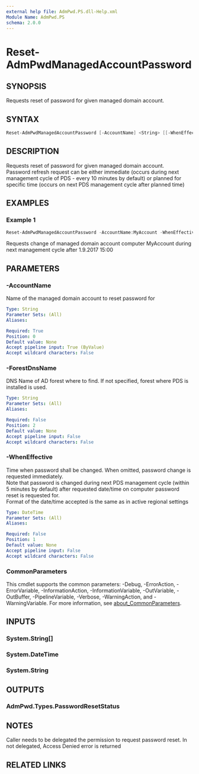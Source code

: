 ```yaml
---
external help file: AdmPwd.PS.dll-Help.xml
Module Name: AdmPwd.PS
schema: 2.0.0
---
```


# Reset-AdmPwdManagedAccountPassword

## SYNOPSIS
Requests reset of password for given managed domain account.

## SYNTAX

```powershell
Reset-AdmPwdManagedAccountPassword [-AccountName] <String> [[-WhenEffective] <DateTime>] [[-ForestDnsName] <String>] [<CommonParameters>]
```

## DESCRIPTION
Requests reset of password for given managed domain account.  
Password refresh request can be either immediate (occurs during next management cycle of PDS - every 10 minutes by default) or planned for specific time (occurs on next PDS management cycle after planned time)

## EXAMPLES

### Example 1
```powershell
Reset-AdmPwdManagedAccountPassword -AccountName:MyAccount -WhenEffective:"1.9.2017 15:00"
```

Requests change of managed domain account computer MyAccount during next management cycle after 1.9.2017 15:00

## PARAMETERS

### -AccountName
Name of the managed domain account to reset password for

```yaml
Type: String
Parameter Sets: (All)
Aliases:

Required: True
Position: 0
Default value: None
Accept pipeline input: True (ByValue)
Accept wildcard characters: False
```

### -ForestDnsName
DNS Name of AD forest where to find. If not specified, forest where PDS is installed is used.

```yaml
Type: String
Parameter Sets: (All)
Aliases:

Required: False
Position: 2
Default value: None
Accept pipeline input: False
Accept wildcard characters: False
```

### -WhenEffective
Time when password shall be changed.
When omitted, password change is requested immediately.  
Note that password is changed during next PDS management cycle (within 5 minutes by default) after requested date/time on computer password reset is requested for.  
Format of the date/time accepted is the same as in active regional settings

```yaml
Type: DateTime
Parameter Sets: (All)
Aliases:

Required: False
Position: 1
Default value: None
Accept pipeline input: False
Accept wildcard characters: False
```

### CommonParameters
This cmdlet supports the common parameters: -Debug, -ErrorAction, -ErrorVariable, -InformationAction, -InformationVariable, -OutVariable, -OutBuffer, -PipelineVariable, -Verbose, -WarningAction, and -WarningVariable. For more information, see [about_CommonParameters](http://go.microsoft.com/fwlink/?LinkID=113216).

## INPUTS

### System.String[]
### System.DateTime
### System.String
## OUTPUTS

### AdmPwd.Types.PasswordResetStatus
## NOTES
Caller needs to be delegated the permission to request password reset.
In not delegated, Access Denied error is returned

## RELATED LINKS
